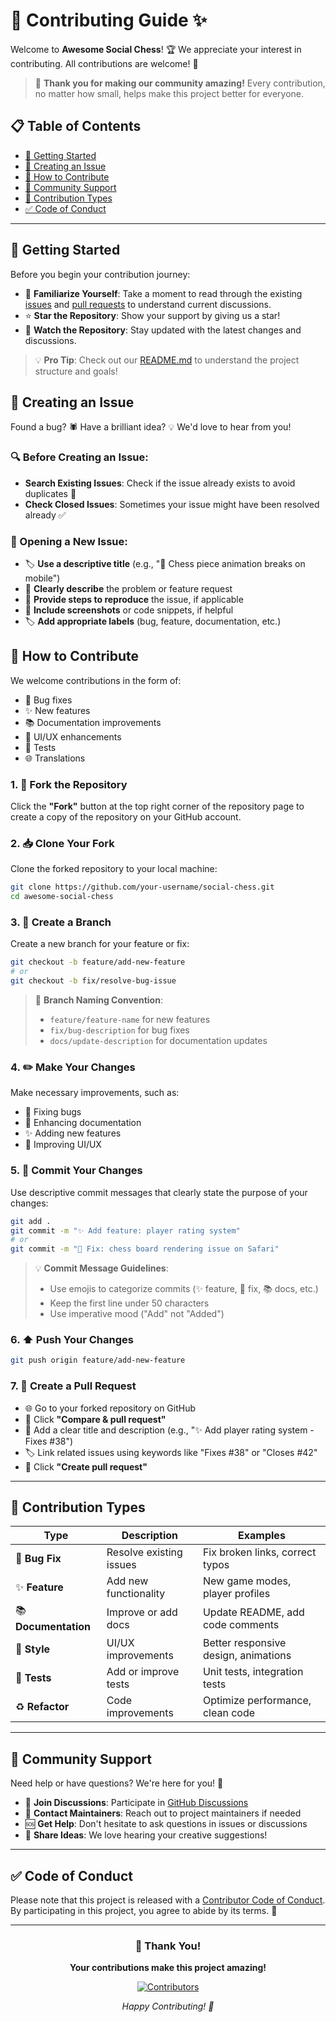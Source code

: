 # 🎉 Contributing Guide ✨

Welcome to **Awesome Social Chess**! 🏆 We appreciate your interest in contributing. All contributions are welcome! 💖

> 🌟 **Thank you for making our community amazing!** Every contribution, no matter how small, helps make this project better for everyone.

## 📋 Table of Contents

- [🚀 Getting Started](#-getting-started)
- [🐛 Creating an Issue](#-creating-an-issue)
- [🤝 How to Contribute](#-how-to-contribute)
- [💬 Community Support](#-community-support)
- [🎯 Contribution Types](#-contribution-types)
- [✅ Code of Conduct](#-code-of-conduct)

---

## 🚀 Getting Started

Before you begin your contribution journey:

- 📖 **Familiarize Yourself**: Take a moment to read through the existing [issues](https://github.com/brisbanesocialchess/awesome-social-chess/issues) and [pull requests](https://github.com/brisbanesocialchess/awesome-social-chess/pulls) to understand current discussions.
- ⭐ **Star the Repository**: Show your support by giving us a star!
- 👀 **Watch the Repository**: Stay updated with the latest changes and discussions.

> 💡 **Pro Tip**: Check out our [README.md](README.md) to understand the project structure and goals!

## 🐛 Creating an Issue

Found a bug? 🕷️ Have a brilliant idea? 💡 We'd love to hear from you!

### 🔍 Before Creating an Issue:
- **Search Existing Issues**: Check if the issue already exists to avoid duplicates 🔎
- **Check Closed Issues**: Sometimes your issue might have been resolved already ✅

### 📝 Opening a New Issue:
- 🏷️ **Use a descriptive title** (e.g., "🐛 Chess piece animation breaks on mobile")
- 📄 **Clearly describe** the problem or feature request
- 🔄 **Provide steps to reproduce** the issue, if applicable
- 📸 **Include screenshots** or code snippets, if helpful
- 🏷️ **Add appropriate labels** (bug, feature, documentation, etc.)

## 🤝 How to Contribute

We welcome contributions in the form of:
- 🐛 Bug fixes
- ✨ New features  
- 📚 Documentation improvements
- 🎨 UI/UX enhancements
- 🧪 Tests
- 🌐 Translations

### 1. 🍴 Fork the Repository

Click the **"Fork"** button at the top right corner of the repository page to create a copy of the repository on your GitHub account.

### 2. 📥 Clone Your Fork

Clone the forked repository to your local machine:

```bash
git clone https://github.com/your-username/social-chess.git
cd awesome-social-chess
```

### 3. 🌿 Create a Branch

Create a new branch for your feature or fix:

```bash
git checkout -b feature/add-new-feature
# or
git checkout -b fix/resolve-bug-issue
```

> 📌 **Branch Naming Convention**: 
> - `feature/feature-name` for new features
> - `fix/bug-description` for bug fixes
> - `docs/update-description` for documentation updates

### 4. ✏️ Make Your Changes

Make necessary improvements, such as:
- 🔧 Fixing bugs
- 📖 Enhancing documentation  
- ✨ Adding new features
- 🎨 Improving UI/UX

### 5. 📝 Commit Your Changes

Use descriptive commit messages that clearly state the purpose of your changes:

```bash
git add .
git commit -m "✨ Add feature: player rating system"
# or
git commit -m "🐛 Fix: chess board rendering issue on Safari"
```

> 💡 **Commit Message Guidelines**:
> - Use emojis to categorize commits (✨ feature, 🐛 fix, 📚 docs, etc.)
> - Keep the first line under 50 characters
> - Use imperative mood ("Add" not "Added")

### 6. ⬆️ Push Your Changes

```bash
git push origin feature/add-new-feature
```

### 7. 🔄 Create a Pull Request

- 🌐 Go to your forked repository on GitHub
- 🔘 Click **"Compare & pull request"**
- 📝 Add a clear title and description (e.g., "✨ Add player rating system - Fixes #38")
- 🏷️ Link related issues using keywords like "Fixes #38" or "Closes #42"
- 🔘 Click **"Create pull request"**

---

## 🎯 Contribution Types

| Type | Description | Examples |
|------|-------------|----------|
| 🐛 **Bug Fix** | Resolve existing issues | Fix broken links, correct typos |
| ✨ **Feature** | Add new functionality | New game modes, player profiles |
| 📚 **Documentation** | Improve or add docs | Update README, add code comments |
| 🎨 **Style** | UI/UX improvements | Better responsive design, animations |
| 🧪 **Tests** | Add or improve tests | Unit tests, integration tests |
| ♻️ **Refactor** | Code improvements | Optimize performance, clean code |

---

## 💬 Community Support

Need help or have questions? We're here for you! 🤗

- 💬 **Join Discussions**: Participate in [GitHub Discussions](https://github.com/brisbanesocialchess/awesome-social-chess/discussions)
- 📧 **Contact Maintainers**: Reach out to project maintainers if needed
- 🆘 **Get Help**: Don't hesitate to ask questions in issues or discussions
- 🌟 **Share Ideas**: We love hearing your creative suggestions!

---

## ✅ Code of Conduct

Please note that this project is released with a [Contributor Code of Conduct](CODE_OF_CONDUCT.md). By participating in this project, you agree to abide by its terms. 🤝

---

<div align="center">

### 🙏 Thank You!

**Your contributions make this project amazing!** 

[![Contributors](https://img.shields.io/github/contributors/brisbanesocialchess/awesome-social-chess?style=for-the-badge&color=brightgreen)](https://github.com/brisbanesocialchess/awesome-social-chess/graphs/contributors)

*Happy Contributing! 🎉*

</div>
